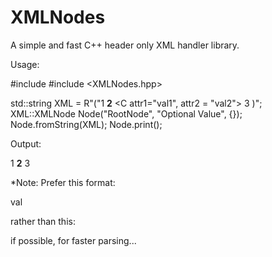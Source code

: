 # XMLNodes
A simple and fast C++ header only XML handler library.

Usage:

#include <string>
#include <XMLNodes.hpp>

std::string XML = R"("<A>1</A> <B>2</B> <C attr1="val1", attr2 = "val2"> 3 </C>)";
XML::XMLNode Node("RootNode", "Optional Value", {});
Node.fromString(XML);
Node.print();

Output:

<RootNode>
        <A>1</A>
        <B>2</B>
        <C attr2="val2", attr1="val1"> 3 </C>
</RootNode>

*Note: Prefer this format:

<Root>
  <A> val </A>
</Root>

rather than this:

<Root A = " val "></Root>

if possible, for faster parsing...
